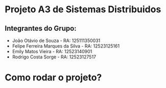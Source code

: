 # Projeto A3 de Sistemas Distribuidos

## Integrantes do Grupo:

- João Otávio de Souza - RA: 125111350031
- Felipe Ferreira Marques da Silva - RA: 12523125161
- Emily Matos Vieira - RA: 12523140901
- Rodrigo Costa Sorge - RA: 12523127517

# Como rodar o projeto?
